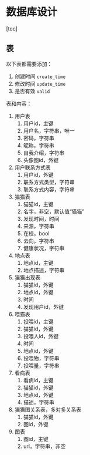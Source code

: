 # 数据库设计

[toc]

## 表

以下表都需要添加：

1. 创建时间 `create_time`
2. 修改时间 `update_time`
3. 是否有效 `valid`

表和内容：

1. 用户表
   1. 用户id，主键
   2. 用户名，字符串，唯一
   3. 密码，字符串
   4. 昵称，字符串
   5. 自我介绍，字符串
   6. 头像图id，外键
2. 用户联系方式表
   1. 用户id，外键
   2. 联系方式类型，字符串
   3. 联系方式内容，字符串
3. 猫猫表
   1. 猫猫id，主键
   2. 名字，非空，默认值“猫猫”
   3. 发现时间，时间
   4. 来源，字符串
   5. 在校，bool
   6. 去向，字符串
   7. 健康状况，字符串
4. 地点表
   1. 地点id，主键
   2. 地点描述，字符串
5. 猫猫出现表
   1. 猫猫id，外键
   2. 地点id，外键
   3. 时间
   4. 发现用户id，外键
6. 喂猫表
   1. 投喂id，主键
   2. 猫猫id，外键
   3. 投喂人id，外键
   4. 时间
   5. 地点id，外键
   6. 投喂物，字符串
   7. 投喂量，字符串
7. 看病表
   1. 看病id，主键
   2. 猫猫id，外键
   3. 地点id，外键
   4. 描述，字符串
8. 猫猫图关系表，多对多关系表
   1. 猫猫id，外键
   2. 图id，外键
9. 图表
   1. 图id，主键
   2. url，字符串，非空





